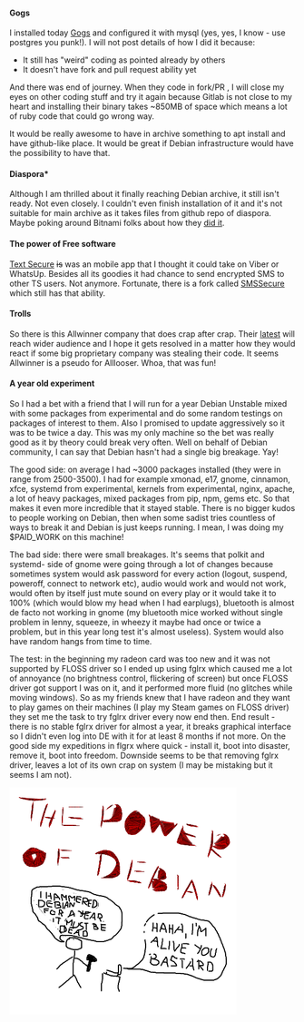 <!-- 
.. title: Random bits
.. slug: random-bits
.. date: 2015-03-26 21:18:03 UTC+02:00
.. tags: bits, debian, floss
.. link: 
.. description: 
.. type: text
-->

#### Gogs

I installed today [Gogs](https://github.com/gogits/gogs) and configured it
with mysql (yes, yes, I know - use postgres you punk!). I will not post
details of how I did it because:

  * It still has "weird" coding as pointed already by others
  * It doesn't have fork and pull request ability yet

And there was end of journey. When they code in fork/PR , I will close my eyes
on other coding stuff and try it again because Gitlab is not close to my heart
and installing their binary takes ~850MB of space which means a lot of ruby
code that could go wrong way.

<!-- TEASER_END -->

It would be really awesome to have in archive something to apt install and
have github-like place. It would be great if Debian infrastructure would have
the possibility to have that.

#### Diaspora*

Although I am thrilled about it finally reaching Debian archive, it still
isn't ready. Not even closely. I couldn't even finish installation of it and
it's not suitable for main archive as it takes files from github repo of
diaspora. Maybe poking around Bitnami folks about how they [did
it](https://bitnami.com/stack/diaspora).

#### The power of Free software

[Text Secure](https://github.com/WhisperSystems/TextSecure/) <del>is</del> was
an mobile app that I thought it could take on Viber or WhatsUp. Besides all
its goodies it had chance to send encrypted SMS to other TS users. Not
anymore. Fortunate, there is a fork called
[SMSSecure](https://github.com/SMSSecure/SMSSecure) which still has that
ability.

#### Trolls

So there is this Allwinner company that does crap after crap. Their
[latest](https://groups.google.com/forum/#!topic/linux-sunxi/g0ZS-gO3dQ8) will
reach wider audience and I hope it gets resolved in a matter how they would
react if some big proprietary company was stealing their code. It seems
Allwinner is a pseudo for Alllooser. Whoa, that was fun!

#### A year old experiment

So I had a bet with a friend that I will run for a year Debian Unstable mixed
with some packages from experimental and do some random testings on packages
of interest to them. Also I promised to update aggressively so it was to be
twice a day. This was my only machine so the bet was really good as it by
theory could break very often. Well on behalf of Debian community, I can say
that Debian hasn't had a single big breakage. Yay!

The good side: on average I had ~3000 packages installed (they were in range
from 2500-3500). I had for example xmonad, e17, gnome, cinnamon, xfce, systemd
from experimental, kernels from experimental, nginx, apache, a lot of heavy
packages, mixed packages from pip, npm, gems etc. So that makes it even more
incredible that it stayed stable. There is no bigger kudos to people working
on Debian, then when some sadist tries countless of ways to break it and
Debian is just keeps running. I mean, I was doing my $PAID_WORK on this
machine!

The bad side: there were small breakages. It's seems that polkit and systemd-
side of gnome were going through a lot of changes because sometimes system
would ask password for every action (logout, suspend, poweroff, connect to
network etc), audio would work and would not work, would often by itself just
mute sound on every play or it would take it to 100% (which would blow my head
when I had earplugs), bluetooth is almost de facto not working in gnome (my
bluetooth mice worked without single problem in lenny, squeeze, in wheezy it
maybe had once or twice a problem, but in this year long test it's almost
useless). System would also have random hangs from time to time.

The test: in the beginning my radeon card was too new and it was not supported
by FLOSS driver so I ended up using fglrx which caused me a lot of annoyance
(no brightness control, flickering of screen) but once FLOSS driver got
support I was on it, and it performed more fluid (no glitches while moving
windows). So as my friends knew that I have radeon and they want to play games
on their machines (I play my Steam games on FLOSS driver) they set me the task
to try fglrx driver every now end then. End result - there is no stable fglrx
driver for almost a year, it breaks graphical interface so I didn't even log
into DE with it for at least 8 months if not more. On the good side my
expeditions in flgrx where quick - install it, boot into disaster, remove it,
boot into freedom. Downside seems to be that removing fglrx driver, leaves a
lot of its own crap on system (I may be mistaking but it seems I am not).

![Debian with love](../images/debianwithlove.png)

